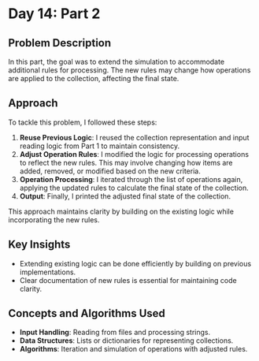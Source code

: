 # Day 14: Part 2 

## Problem Description
In this part, the goal was to extend the simulation to accommodate additional rules for processing. The new rules may change how operations are applied to the collection, affecting the final state.

## Approach
To tackle this problem, I followed these steps:
1. **Reuse Previous Logic**: I reused the collection representation and input reading logic from Part 1 to maintain consistency.
2. **Adjust Operation Rules**: I modified the logic for processing operations to reflect the new rules. This may involve changing how items are added, removed, or modified based on the new criteria.
3. **Operation Processing**: I iterated through the list of operations again, applying the updated rules to calculate the final state of the collection.
4. **Output**: Finally, I printed the adjusted final state of the collection.

This approach maintains clarity by building on the existing logic while incorporating the new rules.

## Key Insights
- Extending existing logic can be done efficiently by building on previous implementations.
- Clear documentation of new rules is essential for maintaining code clarity.

## Concepts and Algorithms Used
- **Input Handling**: Reading from files and processing strings.
- **Data Structures**: Lists or dictionaries for representing collections.
- **Algorithms**: Iteration and simulation of operations with adjusted rules.